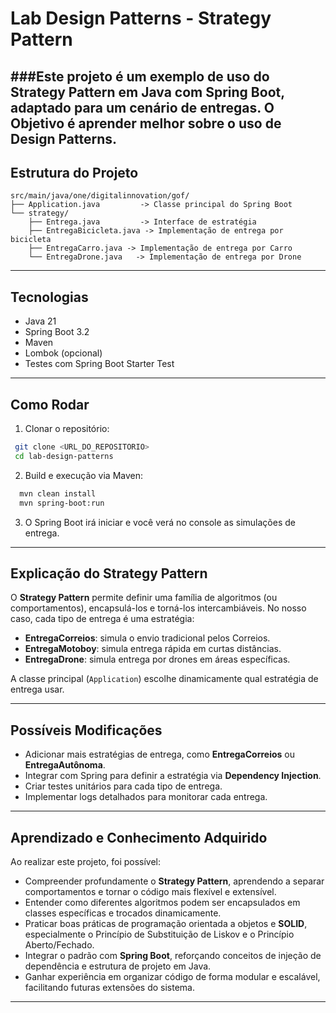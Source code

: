 # Lab Design Patterns - Strategy Pattern

###Este projeto é um exemplo de uso do **Strategy Pattern** em Java com Spring Boot, adaptado para um cenário de **entregas**. O Objetivo é aprender melhor sobre o uso de Design Patterns.
---

## Estrutura do Projeto

```
src/main/java/one/digitalinnovation/gof/
├── Application.java         -> Classe principal do Spring Boot
└── strategy/
    ├── Entrega.java         -> Interface de estratégia
    ├── EntregaBicicleta.java -> Implementação de entrega por bicicleta
    ├── EntregaCarro.java -> Implementação de entrega por Carro
    └── EntregaDrone.java   -> Implementação de entrega por Drone
```

---

## Tecnologias

* Java 21
* Spring Boot 3.2
* Maven
* Lombok (opcional)
* Testes com Spring Boot Starter Test

---

## Como Rodar

1. Clonar o repositório:

```bash
 git clone <URL_DO_REPOSITORIO>
 cd lab-design-patterns
```

2. Build e execução via Maven:

```bash
  mvn clean install
  mvn spring-boot:run
```

3. O Spring Boot irá iniciar e você verá no console as simulações de entrega.

---

## Explicação do Strategy Pattern

O **Strategy Pattern** permite definir uma família de algoritmos (ou comportamentos), encapsulá-los e torná-los intercambiáveis. No nosso caso, cada tipo de entrega é uma estratégia:

* **EntregaCorreios**: simula o envio tradicional pelos Correios.
* **EntregaMotoboy**: simula entrega rápida em curtas distâncias.
* **EntregaDrone**: simula entrega por drones em áreas específicas.

A classe principal (`Application`) escolhe dinamicamente qual estratégia de entrega usar.

---


## Possíveis Modificações

* Adicionar mais estratégias de entrega, como **EntregaCorreios** ou **EntregaAutônoma**.
* Integrar com Spring para definir a estratégia via **Dependency Injection**.
* Criar testes unitários para cada tipo de entrega.
* Implementar logs detalhados para monitorar cada entrega.

---

## Aprendizado e Conhecimento Adquirido

Ao realizar este projeto, foi possível:

* Compreender profundamente o **Strategy Pattern**, aprendendo a separar comportamentos e tornar o código mais flexível e extensível.
* Entender como diferentes algoritmos podem ser encapsulados em classes específicas e trocados dinamicamente.
* Praticar boas práticas de programação orientada a objetos e **SOLID**, especialmente o Princípio de Substituição de Liskov e o Princípio Aberto/Fechado.
* Integrar o padrão com **Spring Boot**, reforçando conceitos de injeção de dependência e estrutura de projeto em Java.
* Ganhar experiência em organizar código de forma modular e escalável, facilitando futuras extensões do sistema.

---

